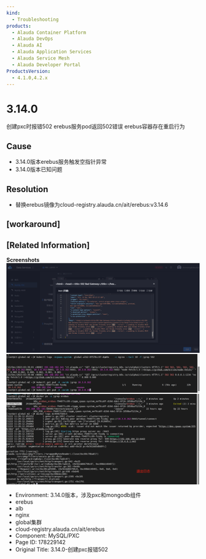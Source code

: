 ```yaml
---
kind:
  - Troubleshooting
products:
  - Alauda Container Platform
  - Alauda DevOps
  - Alauda AI
  - Alauda Application Services
  - Alauda Service Mesh
  - Alauda Developer Portal
ProductsVersion:
  - 4.1.0,4.2.x
---
```

<!-- A type of document that involves encountering a fault, diagnosing it, performing root cause analysis, and providing solutions. -->

# 3.14.0

创建pxc时报错502 erebus服务pod返回502错误 erebus容器存在重启行为

## Cause
- 3.14.0版本erebus服务触发空指针异常
- 3.14.0版本已知问题

## Resolution
- 替换erebus镜像为cloud-registry.alauda.cn/ait/erebus:v3.14.6

## [workaround]

## [Related Information]
**Screenshots**
![](assets/3-14-0-chuang-jian-pxcbao-cuo-502/image-2023-12-22_13-58-57.png)
![](assets/3-14-0-chuang-jian-pxcbao-cuo-502/image-2023-12-22_14-0-10.png)
![](assets/3-14-0-chuang-jian-pxcbao-cuo-502/image-2023-12-22_14-1-7.png)
- Environment: 3.14.0版本，涉及pxc和mongodb组件
- erebus
- alb
- nginx
- global集群
- cloud-registry.alauda.cn/ait/erebus
- Component: MySQL/PXC
- Page ID: 178229142
- Original Title: 3.14.0-创建pxc报错502
